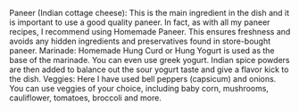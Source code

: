Paneer (Indian cottage cheese): This is the main ingredient in the dish and it is important to use a good quality paneer. In fact, as with all my paneer recipes, I recommend using Homemade Paneer. This ensures freshness and avoids any hidden ingredients and preservatives found in store-bought paneer.
Marinade: Homemade Hung Curd or Hung Yogurt is used as the base of the marinade. You can even use greek yogurt. Indian spice powders are then added to balance out the sour yogurt taste and give a flavor kick to the dish.
Veggies: Here I have used bell peppers (capsicum) and onions. You can use veggies of your choice, including baby corn, mushrooms, cauliflower, tomatoes, broccoli and more.